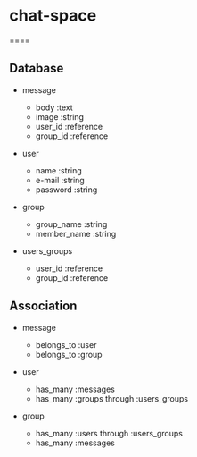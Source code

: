 # chat-space
====

## Database

- message
   - body         :text
   - image        :string
   - user_id      :reference
   - group_id     :reference

- user
   - name         :string
   - e-mail       :string
   - password     :string
   
- group
   - group_name   :string
   - member_name  :string
   
- users_groups
   - user_id      :reference
   - group_id     :reference

## Association

- message
   - belongs_to :user
   - belongs_to :group

- user
   - has_many :messages
   - has_many :groups through :users_groups
   
- group
   - has_many :users through :users_groups
   - has_many :messages
